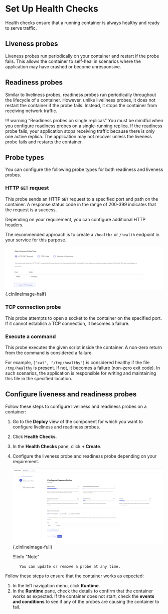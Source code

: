 # Set Up Health Checks

Health checks ensure that a running container is always healthy and ready to serve traffic.

## Liveness probes

Liveness probes run periodically on your container and restart if the probe fails.
This allows the container to self-heal in scenarios where the application may have crashed or become unresponsive.

## Readiness probes

Similar to liveliness probes, readiness probes run periodically throughout the lifecycle of a container.
However, unlike liveliness probes, it does not restart the container if the probe fails. Instead, it stops the container from receiving network traffic.

!!! warning "Readiness probes on single replicas"
    You must be mindful when you configure readiness probes on a single-running replica. If the readiness probe fails, your application stops receiving traffic  because there is only one active replica. The application may not recover unless the liveness probe fails and restarts the container.

## Probe types

You can configure the following probe types for both readiness and liveness probes.

### HTTP `GET` request

This probe sends an HTTP `GET` request to a specified port and path on the container. A response status code in the range of 200-399 indicates that the request is a success.

Depending on your requirement, you can configure additional HTTP headers.

The recommended approach is to create a `/healthz` or `/health` endpoint in your service for this purpose.

![HTTP GET probe](../../assets/img/deploy/devops/healthchecks/http-get-probe.png){.cInlineImage-half}

### TCP connection probe

This probe attempts to open a socket to the container on the specified port. If it cannot establish a TCP connection, it becomes a failure.

### Execute a command

This probe executes the given script inside the container. A non-zero return from the command is considered a failure.

For example, `["cat", "/tmp/healthy"]` is considered healthy if the file `/tmp/healthy` is present. If not, it becomes a failure (non-zero exit code).
In such scenarios, the application is responsible for writing and maintaining this file in the specified location.

## Configure liveness and readiness probes

Follow these steps to configure liveliness and readiness probes on a container:

1. Go to the **Deploy** view of the component for which you want to configure liveliness and readiness probes.
2. Click **Health Checks**.
3. In the **Health Checks** pane, click **+ Create**.
4. Configure the liveness probe and readiness probe depending on your requirement.

    ![Configure probe](../../assets/img/deploy/devops/healthchecks/confgure-probes.png){.cInlineImage-full}
  
    !!!info "Note"

          You can update or remove a probe at any time.

Follow these steps to ensure that the container works as expected:

1. In the left navigation menu, click **Runtime**.
2. In the **Runtime** pane, check the details to confirm that the container works as expected. If the container does not start, check the **events and conditions** to see if any of the probes are causing the container to fail.
